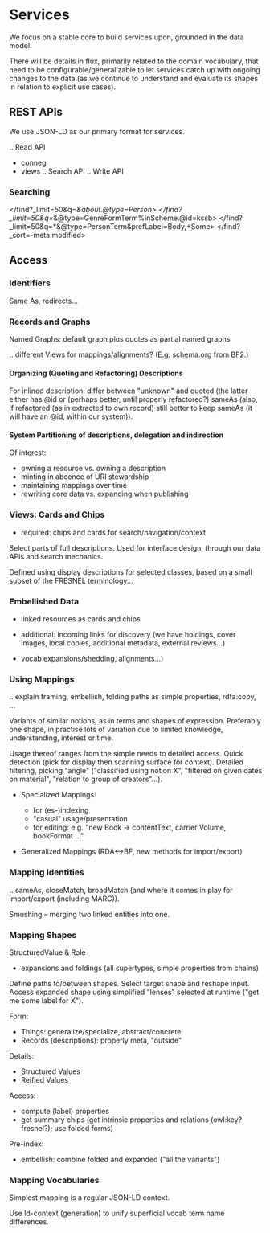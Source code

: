 Services
===========

We focus on a stable core to build services upon, grounded in the data model.

There will be details in flux, primarily related to the domain vocabulary, that need to be configurable/generalizable to let services catch up with ongoing changes to the data (as we continue to understand and evaluate its shapes in relation to explicit use cases).

## REST APIs

We use JSON-LD as our primary format for services.

.. Read API
  - conneg
  - views
.. Search API
.. Write API

### Searching

</find?_limit=50&q=*&about.@type=Person>
</find?_limit=50&q=*&@type=GenreFormTerm%inScheme.@id=kssb>
</find?_limit=50&q=*&@type=PersonTerm&prefLabel=Body,+Some>
</find?_sort=-meta.modified>

## Access

### Identifiers

Same As, redirects...

### Records and Graphs

Named Graphs: default graph plus quotes as partial named graphs

.. different Views for mappings/alignments? (E.g. schema.org from BF2.)

#### Organizing (Quoting and Refactoring) Descriptions

For inlined description: differ between "unknown" and quoted (the latter either has @id or (perhaps better, until properly refactored?) sameAs (also, if refactored (as in extracted to own record) still better to keep sameAs (it will have an @id, within our system)).

#### System Partitioning of descriptions, delegation and indirection

Of interest:

* owning a resource vs. owning a description
* minting in abcence of URI stewardship
* maintaining mappings over time
* rewriting core data vs. expanding when publishing

### Views: Cards and Chips

- required: chips and cards for search/navigation/context

Select parts of full descriptions. Used for interface design, through our data APIs and search mechanics.

Defined using display descriptions for selected classes, based on a small subset of the FRESNEL terminology...

### Embellished Data

- linked resources as cards and chips
- additional: incoming links for discovery (we have holdings, cover images, local copies, additional metadata, external reviews...)

- vocab expansions/shedding, alignments...)

### Using Mappings

.. explain framing, embellish, folding paths as simple properties, rdfa:copy, ...

Variants of similar notions, as in terms and shapes of expression. Preferably one shape, in practise lots of variation due to limited knowledge, understanding, interest or time.

Usage thereof ranges from the simple needs to detailed access. Quick detection (pick for display then scanning surface for context). Detailed filtering, picking "angle" ("classified using notion X", "filtered on given dates on material", "relation to group of creators"...).

* Specialized Mappings:
  - for (es-)indexing
  - "casual" usage/presentation
  - for editing: e.g. "new Book -> contentText, carrier Volume, bookFormat ..."

* Generalized Mappings (RDA<->BF, new methods for import/export)

### Mapping Identities

.. sameAs, closeMatch, broadMatch (and where it comes in play for import/export (including MARC)).

Smushing – merging two linked entities into one.

### Mapping Shapes

StructuredValue & Role

- expansions and foldings (all supertypes, simple properties from chains)

Define paths to/between shapes. Select target shape and reshape input. Access expanded shape using simplified "lenses" selected at runtime ("get me some label for X").

Form:
* Things: generalize/specialize, abstract/concrete
* Records (descriptions): properly meta, "outside"

Details:
* Structured Values
* Reified Values

Access:
* compute (label) properties
* get summary chips (get intrinsic properties and relations (owl:key? fresnel?); use folded forms)

Pre-index:
* embellish: combine folded and expanded ("all the variants")

### Mapping Vocabularies

Simplest mapping is a regular JSON-LD context.

Use ld-context (generation) to unify superficial vocab term name differences.

